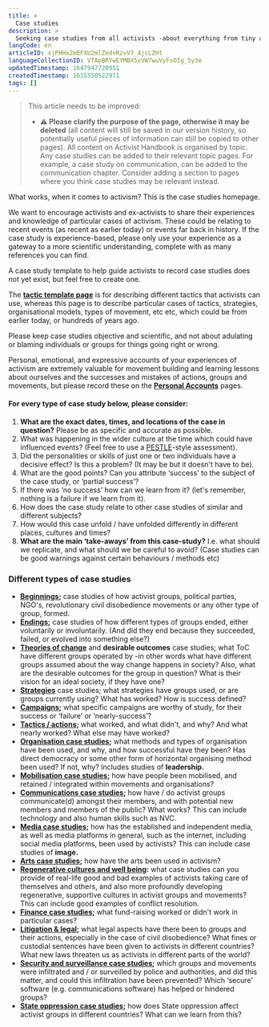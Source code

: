 ```yaml
---
title: >
  Case studies
description: >
  Seeking case studies from all activists -about everything from tiny actions to huge movements!
langCode: en
articleID: xjPHHxZmEFXU2mlZedvRzvV7_4jcLZHt
languageCollectionID: VTApBRYwEYMBX5xVW7wuVyFsOIg_5y3e
updatedTimestamp: 1647947720951
createdTimestamp: 1615550522971
tags: []
---
```


> This article needs to be improved:
> 
> -   **⚠️ Please clarify the purpose of the page, otherwise it may be deleted** (all content will still be saved in our version history, so potentially useful pieces of information can still be copied to other pages). All content on Activist Handbook is organised by topic. Any case studies can be added to their relevant topic pages. For example, a case study on communication, can be added to the communication chapter. Consider adding a section to pages where you think case studies may be relevant instead.

What works, when it comes to activism? This is the case studies homepage.

We want to encourage activists and ex-activists to share their experiences and knowledge of particular cases of activism. These could be relating to recent events (as recent as earlier today) or events far back in history. If the case study is experience-based, please only use your experience as a gateway to a more scientific understanding, complete with as many references you can find.

A case study template to help guide activists to record case studies does not yet exist, but feel free to create one.

The [**tactic template page**](/template/tactic) is for describing different tactics that activists can use, whereas this page is to describe particular cases of tactics, strategies, organisational models, types of movement, etc etc, which could be from earlier today, or hundreds of years ago.

Please keep case studies objective and scientific, and not about adulating or blaming individuals or groups for things going right or wrong.

Personal, emotional, and expressive accounts of your experiences of activism are extremely valuable for movement building and learning lessons about ourselves and the successes and mistakes of actions, groups and movements, but please record these on the [**Personal Accounts**](/wellbeing/personal-accounts) pages.

#### For every type of case study below, please consider:

1.  **What are the exact dates, times, and locations of the case in question?** Please be as specific and accurate as possible.
2.  What was happening in the wider culture at the time which could have influenced events? (Feel free to use a [PESTLE](/strategy/intel/PESTLE)\-style assessment).
3.  Did the personalities or skills of just one or two individuals have a decisive effect? Is this a problem? (It may be but it doesn't have to be).
4.  What are the good points? Can you attribute ‘success’ to the subject of the case study, or ‘partial success’?
5.  If there was ‘no success’ how can we learn from it? (let's remember, nothing is a failure if we learn from it).
6.  How does the case study relate to other case studies of similar and different subjects?
7.  How would this case unfold / have unfolded differently in different places, cultures and times?
8.  **What are the main ‘take-aways’ from this case-study?** I.e. what should we replicate, and what should we be careful to avoid? (Case studies can be good warnings against certain behaviours / methods etc)

### Different types of case studies

-   [**Beginnings**](/strategy/case-studies/beginnings)**;** case studies of how activist groups, political parties, NGO's, revolutionary civil disobedience movements or any other type of group, formed.
-   [**Endings**](/strategy/case-studies/endings)**;** case studies of how different types of groups ended, either voluntarily or involuntarily. (And did they end because they succeeded, failed, or evolved into something else?)
-   [**Theories of change**](/strategy/case-studies/ToC-outcomes) and **desirable outcomes** case studies; what ToC have different groups operated by -in other words what have different groups assumed about the way change happens in society? Also, what are the desirable outcomes for the group in question? What is their vision for an ideal society, if they have one?
-   [**Strategies**](/strategy/case-studies/strategies-case-studies) case studies; what strategies have groups used, or are groups currently using? What has worked? How is success defined?
-   [**Campaigns**](/strategy/case-studies/campaigns-case-studies)**;** what specific campaigns are worthy of study, for their success or ‘failure’ or ‘nearly-success’?
-   [**Tactics / actions**](/strategy/case-studies/tactics-actions-case-studies)**;** what worked, and what didn't, and why? And what nearly worked? What else may have worked?
-   [**Organisation case studies**](/strategy/case-studies/organisation-case-studies)**;** what methods and types of organisation have been used, and why, and how successful have they been? Has direct democracy or some other form of horizontal organising method been used? If not, why? Includes studies of **leadership.**
-   [**Mobilisation case studies**](/strategy/case-studies/mobilisation-case-studies)**;** how have people been mobilised, and retained / integrated within movements and organisations?
-   [**Communications case studies**](/strategy/case-studies/comms-case-studies)**;** how have / do activist groups communicate(d) amongst their members, and with potential new members and members of the public? What works? This can include technology and also human skills such as NVC.
-   [**Media case studies;**](/strategy/case-studies/media-case-studies) how has the established and independent media, as well as media platforms in general, such as the internet, including social media platforms, been used by activists? This can include case studies of **image.**
-   [**Arts case studies**](/strategy/case-studies/arts-case-studies)**;** how have the arts been used in activism?
-   [**Regenerative cultures and well being**](/strategy/case-studies/regen-well-being-case-studies)**:** what case studies can you provide of real-life good and bad examples of activists taking care of themselves and others, and also more profoundly developing regenerative, supportive cultures in activist groups and movements? This can include good examples of conflict resolution.
-   [**Finance case studies**](/strategy/case-studies/finance-case-studies)**;** what fund-raising worked or didn't work in particular cases?
-   [**Litigation & legal;**](/strategy/case-studies/litigation-legal-case-studies) what legal aspects have there been to groups and their actions, especially in the case of civil disobedience? What fines or custodial sentences have been given to activists in different countries? What new laws threaten us as activists in different parts of the world?
-   [**Security and surveillance case studies**](/strategy/case-studies/security-surveillance-case-studies)**;** which groups and movements were infiltrated and / or surveilled by police and authorities, and did this matter, and could this infiltration have been prevented? Which ‘secure’ software (e.g. communications software) has helped or hindered groups?
-   [**State oppression case studies**](/strategy/case-studies/state-oppression-case-studies)**;** how does State oppression affect activist groups in different countries? What can we learn from this?